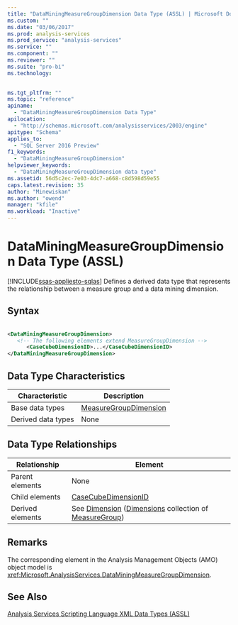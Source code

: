 ```yaml
---
title: "DataMiningMeasureGroupDimension Data Type (ASSL) | Microsoft Docs"
ms.custom: ""
ms.date: "03/06/2017"
ms.prod: analysis-services
ms.prod_service: "analysis-services"
ms.service: ""
ms.component: ""
ms.reviewer: ""
ms.suite: "pro-bi"
ms.technology: 
  

ms.tgt_pltfrm: ""
ms.topic: "reference"
apiname: 
  - "DataMiningMeasureGroupDimension Data Type"
apilocation: 
  - "http://schemas.microsoft.com/analysisservices/2003/engine"
apitype: "Schema"
applies_to: 
  - "SQL Server 2016 Preview"
f1_keywords: 
  - "DataMiningMeasureGroupDimension"
helpviewer_keywords: 
  - "DataMiningMeasureGroupDimension data type"
ms.assetid: 56d5c2ec-7e03-4dc7-a668-c8d598d59e55
caps.latest.revision: 35
author: "Minewiskan"
ms.author: "owend"
manager: "kfile"
ms.workload: "Inactive"
---
```

# DataMiningMeasureGroupDimension Data Type (ASSL)
[!INCLUDE[ssas-appliesto-sqlas](../../../includes/ssas-appliesto-sqlas.md)]
  Defines a derived data type that represents the relationship between a measure group and a data mining dimension.  
  
## Syntax  
  
```xml  
  
<DataMiningMeasureGroupDimension>  
   <!-- The following elements extend MeasureGroupDimension -->  
      <CaseCubeDimensionID>...</CaseCubeDimensionID>  
</DataMiningMeasureGroupDimension>  
```  
  
## Data Type Characteristics  
  
|Characteristic|Description|  
|--------------------|-----------------|  
|Base data types|[MeasureGroupDimension](../../../analysis-services/scripting/data-type/measuregroupdimension-data-type-assl.md)|  
|Derived data types|None|  
  
## Data Type Relationships  
  
|Relationship|Element|  
|------------------|-------------|  
|Parent elements|None|  
|Child elements|[CaseCubeDimensionID](../../../analysis-services/scripting/properties/casecubedimensionid-element-assl.md)|  
|Derived elements|See [Dimension](../../../analysis-services/scripting/objects/dimension-element-assl.md) ([Dimensions](../../../analysis-services/scripting/collections/dimensions-element-assl.md) collection of [MeasureGroup](../../../analysis-services/scripting/objects/measuregroup-element-assl.md))|  
  
## Remarks  
 The corresponding element in the Analysis Management Objects (AMO) object model is <xref:Microsoft.AnalysisServices.DataMiningMeasureGroupDimension>.  
  
## See Also  
 [Analysis Services Scripting Language XML Data Types &#40;ASSL&#41;](../../../analysis-services/scripting/data-type/analysis-services-scripting-language-xml-data-types-assl.md)  
  
  
